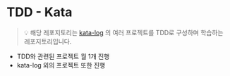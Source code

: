 # TDD - Kata
> 💡 해당 레포지토리는 [kata-log](https://kata-log.rocks/solid-principles) 의 여러 프로젝트를 TDD로 구성하며 학습하는 레포지토리입니다.

- TDD와 관련된 프로젝트 월 1개 진행
- kata-log 외의 프로젝트 또한 진행
